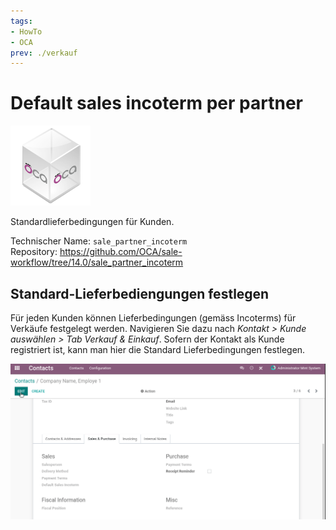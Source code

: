 ```yaml
---
tags:
- HowTo
- OCA
prev: ./verkauf
---
```

# Default sales incoterm per partner
![icon_oca_app](assets/icon_oca_app.png)

Standardlieferbedingungen für Kunden.

Technischer Name: `sale_partner_incoterm`\
Repository: <https://github.com/OCA/sale-workflow/tree/14.0/sale_partner_incoterm>

## Standard-Lieferbediengungen festlegen

Für jeden Kunden können Lieferbedingungen (gemäss Incoterms) für Verkäufe festgelegt werden. Navigieren Sie dazu nach *Kontakt > Kunde auswählen > Tab Verkauf & Einkauf*. Sofern der Kontakt als Kunde registriert ist, kann man hier die Standard Lieferbedingungen festlegen.

![Odoo App Standard Verkaufs-Lieferbedienungen pro Partner](assets/Odoo%20App%20Standard%20Verkaufs-Lieferbedienungen%20pro%20Partner.gif)